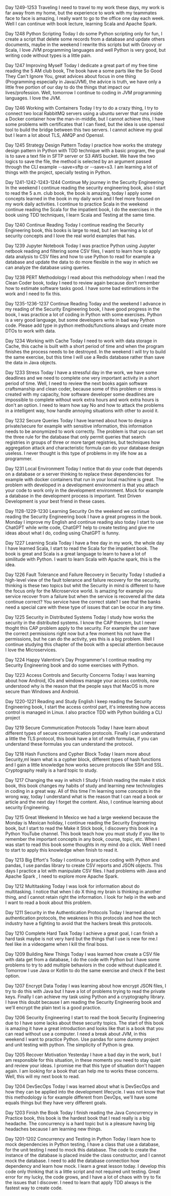 Day 1249-1253 Traveling
I need to travel to my work these days, my work is far away from my home, but the experience to work with my teammates face to face is amazing, I really want to go to the office one day each week. Well I can continue with book lecture, learning Scala and Apache Spark.

Day 1248 Python Scripting
Today I do some Python scripting only for fun, I create a script that delete some records from a database and update others documents, maybe in the weekend I rewrite this scripts but with Groovy or Scala, I love JVM programming languages and well Python is very good, but writing code without types is a little pain.

Day 1247 Improving Myself
Today I dedicate a great part of my free time reading the 5 AM club book, The book have a some parts like the So Good They Can't Ignore You, great advices about focus in one thing (Programming especially in Java/JVM), the advice is truth, we have only a little free portion of our day to do the things that impact our lives/profession. Well, tomorrow I continue to coding in JVM programming languages. I love the JVM.

Day 1246 Working with Containers
Today I try to do a crazy thing, I try to connect two local RabbitMQ servers using a ubuntu server that runs inside a Docker container how the man-in-middle, but I cannot achieve this, I have some problems with certificates that I can fixed, but the idea is use openssl tool to build the bridge between this two servers. I cannot achieve my goal but I learn a lot about TLS, AMQP and Openssl.

Day 1245 Strategy Design Pattern
Today I practice how works the strategy design pattern in Python with TDD technique with a basic program, the goal is to save a text file in SFTP server or S3 AWS bucket. We have the two logics to save the file, the method is selected by an argument passed through the CLI example --save=sftp or --save=s3. I am learning a lot of things with the project, specially testing in Python.

Day 1241-1242-1243-1244 Continue My journey in the Security Engineering
In the weekend I continue reading the security engineering book, also I start to read the 5 a.m. club book, the book is amazing, today I apply some concepts learned in the book in my daily work and I feel more focused on my work daily activities. I continue to practice Scala in the weekend continue reading the Scala for the impatient book, I do the exercises in the book using TDD techniques, I learn Scala and Testing at the same time.

Day 1240 Continue Reading
Today I continue reading the Security Engineering book, this books is large to read, but I am learning a lot of security concepts and I love the real world examples that has.

Day 1239 Jupyter Notebook
Today I was practice Python using Jupyter netbook reading and filtering some CSV files, I want to learn how to apply data analysis to CSV files and how to use Python to read for example a database and update the data to do more flexible in the way in which we can analyze the database using queries.

Day 1238 PERT Methodology
I read about this methodology when I read the Clean Coder book, today I need to review again because don't remember how to estimate software tasks good. I have some bad estimations in the work and I need to fix this.

Day 1235-1236-1237 Continue Reading
Today and the weekend I advance in my reading of the Security Engineering book, I have good progress in the book, I was practice a lot of coding in Python with some exercises. Python is a very good language, but some developers write in bad way Python code. Please add type in python methods/functions always and create more DTOs to work with data.

Day 1234 Working with Cache
Today I need to work with data storage in Cache, this cache is built with a short period of time and when the program finishes the process needs to be destroyed. In the weekend I will try to build the same exercise, but this time I will use a Redis database rather than save the data in Java objects.

Day 1233 Stress
Today I have a stressful day in the work, we have some deadlines and we need to complete one very important activity in a short period of time. Well, I need to review the next books again software craftsmanship and clean coder, because some of this problem or stress is created with my capacity, how software developer some deadlines are impossible to complete without work extra hours and work extra hours is don't an option. I need to learn how say No and how to attack the problems in a intelligent way, how handle annoying situations with other to avoid it.

Day 1232 Secure Queries
Today I have learned about how to design a private/secure for example with sensitive information, this information needs to be anonymized to work correctly. The problem is that you can set the three rule for the database that only permit queries that search registries in groups of three or more target registries, but techniques how aggregation attack and characteristic formula can do your database design useless. I never thought is this type of problems in my life how as a programmer.

Day 1231 Local Environment
Today I notice that do your code that depends on a database or a server thinking to replace these dependencies for example with docker containers that run in your local machine is great. The problem with developed in a development environment is that you attach your code to work only in the development environment. Mock for example a database in the development process is important. Test Driven Development is your best friend in these cases.

Day 1128-1229-1230 Learning Security
On the weekend we continue reading the Security Engineering book I have a great progress in the book. Monday I improve my English and continue reading also today I start to use ChatGPT while write code, ChatGPT help to create testing and give me ideas about what I do, coding using ChatGPT is funny.

Day 1227 Learning Scala
Today I have a free day in my work, the whole day I have learned Scala, I start to read the Scala for the impatient book. The book is great and Scala is a great language to learn to have a lot of similitude with Python. I want to learn Scala with Apache spark, this is the idea.

Day 1226 Fault Tolerance and Failure Recovery in Security
Today I studied a high-level view of the fault tolerance and failure recovery for the security, thinking is these two topics but whit the Security in mind is different to have the focus only for the Microservice world. Is amazing for example you service recover from a failure but when the service is recovered all the data continue correct? You service have the correct state? I see that the banks need a special care with these type of issues that can be occur in any time.

Day 1225 Security in Distributed Systems
Today I study how works the security in the distributed systems. I know the CAP theorem, but I never thoght this CAP problem apply to the security. For example the user have the correct permissions right now but a few moment his not have the permissions, but he can do the activity, yes this is a big problem. Well I continue studying this chapter of the book with a special attention because I love the Microservices.

Day 1224 Happy Valentine's Day Programmer's
I continue reading my Security Engineering book and do some exercises with Python.

Day 1223 Access Controls and Security Concerns
Today I was learning about how Android, IOs and windows manage your access controls, now understood why is the reason that the people says that MacOS is more secure than Windows and Android.

Day 1220-1221 Reading and Study English
I keep reading the Security Engineering book, I start the access control part, it's interesting how access control is managed in Linux. I also practice TDD with Python building a CLI project

Day 1219 Secure Communication Protocols
Today I have learn about different types of secure communication protocols. Finally I can understand a little the TLS protocol, this book have a lot of math formulas, if you can understand these formulas you can understand the protocol.

Day 1218 Hash Functions and Cypher Block
Today I learn more about Security,mI learn what is a cypher block, different types of hash functions and I gain a little knowledge how works secure protocols like SSH and SSL. Cryptography really is a hard topic to study.

Day 1217 Changing the way in which I Study
I finish reading the make it stick book, this book changes my habits of study and learning new technologies in coding in a great way. All of this time I'm learning some concepts in the wrong way, today I understand what is the reason that I can read a book or article and the next day I forget the content. Also, I continue learning about security Engineering.

Day 1215 Great Weekend
In Mexico we had a large weekend because the Monday is Mexican holiday, I continue reading the Security Engineering book, but I start to read the Make it Stick book, I discovery this book in a Python YouTube channel. This book teach how you must study if you like to remember the important concepts in any book, course, topic, etc. When I was start to read this book some thoughts in my mind do a click. Well I need to start to apply this knowledge when finish to read it.

Day 1213 Big Effort's
Today I continue to practice coding with Python and pandas, I use pandas library to create CSV reports and JSON objects. This days I practice a lot with manipulate CSV files. I had problems with Java and Apache Spark , I need to explore more Apache Spark.

Day 1212 Multitasking
Today I was look for information about do multitasking. I notice that when I do X thing my brain is thinking in another thing, and I cannot retain right the information. I look for help in the web and I want to read a book about this problem.

Day 1211 Security in the Authentication Protocols
Today I learned about authentication protocols, the weakness in this protocols and how the tech industry have a fighting to avoid that the hackers break this protocols.

Day 1210 Complete Hard Task
Today I achieve a great goal, I can finish a hard task maybe is not very hard but the things that I use is new for me.I feel like in a videogame when I kill the final boss.

Day 1209 Building New Things
Today I was learned how create a CSV file with data get from a database, I do the code with Python but I have some problems to try to add multiple behaviors in the code without duplicated it. Tomorrow I use Java or Kotlin to do the same exercise and check if the best option.

Day 1207 Encrypt Data
Today I was learning about how encrypt JSON files, I try to do this with Java but I have a lot of problems trying to read the private keys. Finally I can achieve my task using Python and a cryptography library. I have this doubt because I am reading the Security Engineering book and we'll encrypt the plain text is a good practice.

Day 1206 Security Engineering
I start to read the book Security Engineering due to I have some lacks about these security topics. The start of this book is amazing it have a great introduction and looks like that is a book that you can read without use a computer. I need a break about JVM, in this weekend I want to practice Python. Use pandas for some dummy project and unit testing with python. The simplicity of Python is grea.

Day 1205 Recover Motivation
Yesterday I have a bad day in the work, but I am responsible for this situation, in these moments you need to stay quiet and review your ideas. I promise me that this type of situation don't happen again. I am looking for a book that can help me to works these concerns. Well, this will my next book to read.

Day 1204 DevSecOps
Today I was learned about what is DevSecOps and how they can be applied into the development lifecycle. I was not know that this methodology is for example different from DevOps, we'll have some equals things but they have very different goals.

Day 1203 Finish the Book
Today I finish reading the Java Concurrency in Practice book, this book is the hardest book that I read really is a big headache. The concurrency is a hard topic but is a pleasure having big headaches because I am learning new things.

Day 1201-1202 Concurrency and Testing in Python
Today I learn how to mock dependencies in Python testing, I have a class that use a database, for the unit testing I need to mock this database. The code to create the instance of the database is placed inside the class constructor, and I cannot mock the database. I need to add the database connection how dependency and learn how mock. I learn a great lesson today. I develop this code only thinking that is a little script and not required unit testing. Great error for my lucky, the code grows, and I have a lot of chaos with try to fix the issues that I discover. I need to learn that apply TDD always is the fastest way to create code.